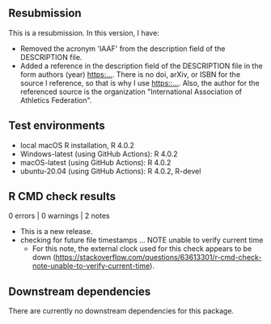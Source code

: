 ## Resubmission

This is a resubmission. In this version, I have:

* Removed the acronym 'IAAF' from the description field of the DESCRIPTION file.
* Added a reference in the description field of the DESCRIPTION file in the form authors (year) <https:...>. There is no doi, arXiv, or ISBN for the source I reference, so that is why I use <https::...>. Also, the author for the referenced source is the organization "International Association of Athletics Federation".


## Test environments
* local macOS R installation, R 4.0.2
* Windows-latest (using GitHub Actions): R 4.0.2
* macOS-latest (using GitHub Actions): R 4.0.2
* ubuntu-20.04 (using GitHub Actions): R 4.0.2, R-devel 

## R CMD check results

0 errors | 0 warnings | 2 notes

* This is a new release.
* checking for future file timestamps ... NOTE
  unable to verify current time
  * For this note, the external clock used for this check appears to be down (https://stackoverflow.com/questions/63613301/r-cmd-check-note-unable-to-verify-current-time).

## Downstream dependencies

There are currently no downstream dependencies for this package.
